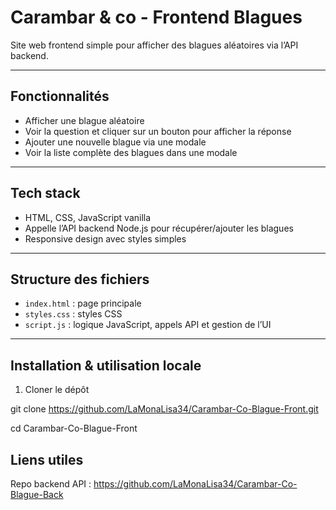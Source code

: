 # Carambar & co - Frontend Blagues

Site web frontend simple pour afficher des blagues aléatoires via l’API backend.

---

## Fonctionnalités

- Afficher une blague aléatoire  
- Voir la question et cliquer sur un bouton pour afficher la réponse  
- Ajouter une nouvelle blague via une modale  
- Voir la liste complète des blagues dans une modale  

---

## Tech stack

- HTML, CSS, JavaScript vanilla  
- Appelle l’API backend Node.js pour récupérer/ajouter les blagues  
- Responsive design avec styles simples  

---

## Structure des fichiers

- `index.html` : page principale  
- `styles.css` : styles CSS  
- `script.js` : logique JavaScript, appels API et gestion de l’UI  

---

## Installation & utilisation locale

1. Cloner le dépôt  

git clone https://github.com/LaMonaLisa34/Carambar-Co-Blague-Front.git  

cd Carambar-Co-Blague-Front  

## Liens utiles

Repo backend API : https://github.com/LaMonaLisa34/Carambar-Co-Blague-Back

